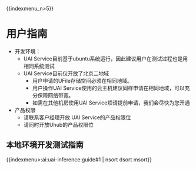 {{indexmenu_n>5}}

# 用户指南

  * 开发环境：
	  * UAI Service目前基于ubuntu系统运行，因此建议用户在测试过程也是用相同系统测试
	  * UAI Service目前仅开放了北京二地域
		* 用户申请的UFile存储空间必须在相同地域。
		* 用户操作UAI Service使用的云主机建议同样申请在相同地域，可以充分保障网络带宽。
		* 如需在其他机房使用UAI Service烦请提前申请，我们会尽快为您开通
  * 产品权限
	* 请联系客户经理开放 UAI Service的产品权限位
	* 请同时开放Uhub的产品权限位

## 本地环境开发测试指南
{{indexmenu>:ai:uai-inference:guide#1 | nsort dsort msort}}

